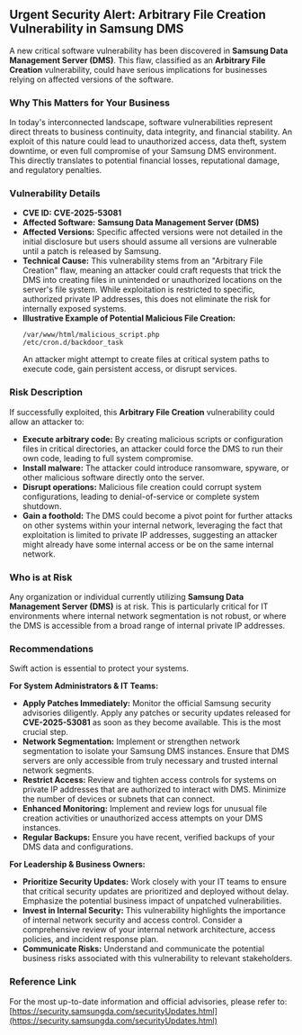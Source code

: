 ## Urgent Security Alert: Arbitrary File Creation Vulnerability in Samsung DMS

A new critical software vulnerability has been discovered in **Samsung Data Management Server (DMS)**. This flaw, classified as an **Arbitrary File Creation** vulnerability, could have serious implications for businesses relying on affected versions of the software.

### Why This Matters for Your Business

In today's interconnected landscape, software vulnerabilities represent direct threats to business continuity, data integrity, and financial stability. An exploit of this nature could lead to unauthorized access, data theft, system downtime, or even full compromise of your Samsung DMS environment. This directly translates to potential financial losses, reputational damage, and regulatory penalties.

### Vulnerability Details

*   **CVE ID:** **CVE-2025-53081**
*   **Affected Software:** **Samsung Data Management Server (DMS)**
*   **Affected Versions:** Specific affected versions were not detailed in the initial disclosure but users should assume all versions are vulnerable until a patch is released by Samsung.
*   **Technical Cause:** This vulnerability stems from an "Arbitrary File Creation" flaw, meaning an attacker could craft requests that trick the DMS into creating files in unintended or unauthorized locations on the server's file system. While exploitation is restricted to specific, authorized private IP addresses, this does not eliminate the risk for internally exposed systems.
*   **Illustrative Example of Potential Malicious File Creation:**
    ```
    /var/www/html/malicious_script.php
    /etc/cron.d/backdoor_task
    ```
    An attacker might attempt to create files at critical system paths to execute code, gain persistent access, or disrupt services.

### Risk Description

If successfully exploited, this **Arbitrary File Creation** vulnerability could allow an attacker to:

*   **Execute arbitrary code:** By creating malicious scripts or configuration files in critical directories, an attacker could force the DMS to run their own code, leading to full system compromise.
*   **Install malware:** The attacker could introduce ransomware, spyware, or other malicious software directly onto the server.
*   **Disrupt operations:** Malicious file creation could corrupt system configurations, leading to denial-of-service or complete system shutdown.
*   **Gain a foothold:** The DMS could become a pivot point for further attacks on other systems within your internal network, leveraging the fact that exploitation is limited to private IP addresses, suggesting an attacker might already have some internal access or be on the same internal network.

### Who is at Risk

Any organization or individual currently utilizing **Samsung Data Management Server (DMS)** is at risk. This is particularly critical for IT environments where internal network segmentation is not robust, or where the DMS is accessible from a broad range of internal private IP addresses.

### Recommendations

Swift action is essential to protect your systems.

**For System Administrators & IT Teams:**

*   **Apply Patches Immediately:** Monitor the official Samsung security advisories diligently. Apply any patches or security updates released for **CVE-2025-53081** as soon as they become available. This is the most crucial step.
*   **Network Segmentation:** Implement or strengthen network segmentation to isolate your Samsung DMS instances. Ensure that DMS servers are only accessible from truly necessary and trusted internal network segments.
*   **Restrict Access:** Review and tighten access controls for systems on private IP addresses that are authorized to interact with DMS. Minimize the number of devices or subnets that can connect.
*   **Enhanced Monitoring:** Implement and review logs for unusual file creation activities or unauthorized access attempts on your DMS instances.
*   **Regular Backups:** Ensure you have recent, verified backups of your DMS data and configurations.

**For Leadership & Business Owners:**

*   **Prioritize Security Updates:** Work closely with your IT teams to ensure that critical security updates are prioritized and deployed without delay. Emphasize the potential business impact of unpatched vulnerabilities.
*   **Invest in Internal Security:** This vulnerability highlights the importance of internal network security and access control. Consider a comprehensive review of your internal network architecture, access policies, and incident response plan.
*   **Communicate Risks:** Understand and communicate the potential business risks associated with this vulnerability to relevant stakeholders.

### Reference Link

For the most up-to-date information and official advisories, please refer to:
[https://security.samsungda.com/securityUpdates.html](https://security.samsungda.com/securityUpdates.html)